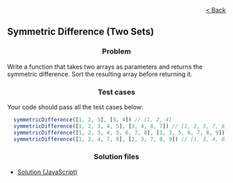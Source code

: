 <p align="right">
  <a href="../home.md">< Back</a>
</p>

<h2>Symmetric Difference (Two Sets)</h2>

<h3 align="center">Problem</h3>

<p>Write a function that takes two arrays as parameters and returns the symmetric difference. Sort the resulting array before returning it.</p>

<h3 align="center">Test cases</h3>

<p>Your code should pass all the test cases below:</p>

```js
  symmetricDifference([1, 2, 3], [3, 4]) // [1, 2, 4]
  symmetricDifference([1, 2, 3, 4, 5], [3, 4, 8, 7]) // [1, 2, 5, 7, 8]
  symmetricDifference([1, 2, 3, 4, 5, 6, 7, 8], [1, 3, 5, 6, 7, 8, 9]) // [2, 4, 9]
  symmetricDifference([1, 2, 4, 7, 9], [2, 3, 7, 8, 9]) // [1, 3, 4, 8]
```

<h3 align="center">Solution files</h3>

- [Solution (JavaScript)](./solution.js)